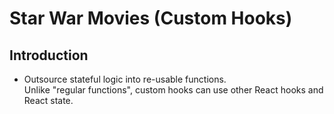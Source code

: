 # Star War Movies (Custom Hooks)

## Introduction

- Outsource stateful logic into re-usable functions. </br>
  Unlike "regular functions", custom hooks can use other React hooks and React state.
